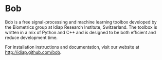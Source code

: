 Bob
===

Bob is a free signal-processing and machine learning toolbox developed by the
Biometrics group at Idiap Research Institute, Switzerland. The toolbox is
written in a mix of Python and C++ and is designed to be both efficient and
reduce development time.

For installation instructions and documentation, visit our website
at http://idiap.github.com/bob.
